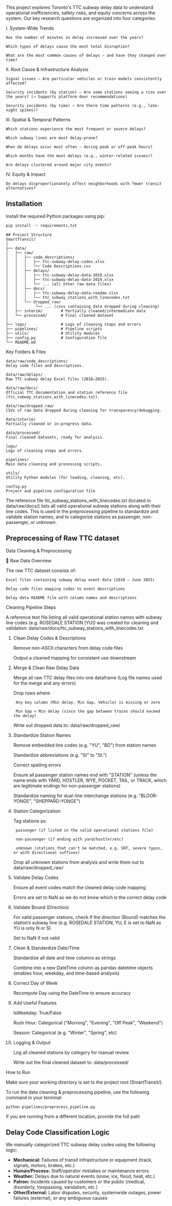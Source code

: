 This project explores Toronto's TTC subway delay data to understand operational inefficiencies, safety risks, and equity concerns across the system. Our key research questions are organized into four categories:

I. System-Wide Trends

    Has the number of minutes in delay increased over the years?

    Which types of delays cause the most total disruption?

    What are the most common causes of delays — and have they changed over time?

II. Root Cause & Infrastructure Analysis

    Signal issues — Are particular vehicles or train models consistently affected?

    Security incidents (by station) — Are some stations seeing a rise over the years? (→ Supports platform door recommendations)

    Security incidents (by time) — Are there time patterns (e.g., late-night spikes)?

III. Spatial & Temporal Patterns

    Which stations experience the most frequent or severe delays?

    Which subway lines are most delay-prone?

    When do delays occur most often — during peak or off-peak hours?

    Which months have the most delays (e.g., winter-related issues)?

    Are delays clustered around major city events?

IV. Equity & Impact

    Do delays disproportionately affect neighborhoods with fewer transit alternatives?
## Installation

Install the required Python packages using pip:

```bash
pip install -r requirements.txt
```
```
## Project Structure
SmartTransit/
│
├── data/
│   ├── raw/
│   │   ├── code_descriptions/
│   │   │   ├── ttc-subway-delay-codes.xlsx
│   │   │   └── Code Descriptions.csv
│   │   ├── delays/
│   │   │   ├── ttc-subway-delay-data-2018.xlsx
│   │   │   ├── ttc-subway-delay-data-2019.xlsx
│   │   │   └── ... (all other raw data files)
│   │   ├── docs/
│   │   │   ├── ttc-subway-delay-data-readme.xlsx
│   │   │   └── ttc_subway_stations_with_linecodes.txt
│   │   └── dropped_raw/
│   │        └── ... (csvs containing data dropped during cleaning)
│   ├── interim/        # Partially cleaned/intermediate data
│   └── processed/      # Final cleaned dataset
│
├── logs/               # Logs of cleaning steps and errors
├── pipelines/          # Pipeline scripts
├── utils/              # Utility modules
├── config.py           # Configuration file
└── README.md
```
Key Folders & Files

    data/raw/code_descriptions/
    Delay code files and descriptions.

    data/raw/delays/
    Raw TTC subway delay Excel files (2018–2025).

    data/raw/docs/
    Official TTC documentation and station reference file (ttc_subway_stations_with_linecodes.txt).

    data/raw/dropped_raw/
    CSVs of raw data dropped during cleaning for transparency/debugging.

    data/interim/
    Partially cleaned or in-progress data.

    data/processed/
    Final cleaned datasets, ready for analysis.

    logs/
    Logs of cleaning steps and errors.

    pipelines/
    Main data cleaning and processing scripts.

    utils/
    Utility Python modules (for loading, cleaning, etc).

    config.py
    Project and pipeline configuration file
The reference file ttc_subway_stations_with_linecodes.txt (located in data/raw/docs/) lists all 
valid operational subway stations along with their line codes. 
This is used in the preprocessing pipeline to standardize and validate station names, 
and to categorize stations as passenger, non-passenger, or unknown.

## Preprocessing of Raw TTC dataset
Data Cleaning & Preprocessing

📂 Raw Data Overview

The raw TTC dataset consists of:

    Excel files containing subway delay event data (2018 – June 2025)

    Delay code files mapping codes to event descriptions

    Delay data README file with column names and descriptions

Cleaning Pipeline Steps

A reference text file listing all valid operational station names with subway line codes (e.g. ROSEDALE STATION [YU]) was created for cleaning and validation:
data/raw/docs/ttc_subway_stations_with_linecodes.txt
1. Clean Delay Codes & Descriptions

    Remove non-ASCII characters from delay code files

    Output a cleaned mapping for consistent use downstream

2. Merge & Clean Raw Delay Data

    Merge all raw TTC delay files into one dataframe
    (Log file names used for the merge and any errors)

    Drop rows where:

        Any key column (Min delay, Min Gap, Vehicle) is missing or zero

        Min Gap < Min delay (since the gap between trains should exceed the delay)

    Write out dropped data to: data/raw/dropped_raw/

3. Standardize Station Names

    Remove embedded line codes (e.g. "YU", "BD") from station names

    Standardize abbreviations (e.g. "St" to "St.")

    Correct spelling errors

    Ensure all passenger station names end with "STATION"
    (unless the name ends with YARD, HOSTLER, WYE, POCKET, TAIL, or TRACK, which are legitimate endings for non-passenger stations)

    Standardize naming for dual-line interchange stations (e.g. "BLOOR-YONGE", "SHEPPARD-YONGE")

4. Station Categorization

    Tag stations as:

        passenger (if listed in the valid operational stations file)

        non-passenger (if ending with yard/hostler/etc)

        unknown (stations that can't be matched, e.g. SRT, severe typos, or with directional suffixes)

    Drop all unknown stations from analysis and write them out to data/raw/dropped_raw/

5. Validate Delay Codes

    Ensure all event codes match the cleaned delay code mapping

    Errors are set to NaN as we do not know which is the correct delay code

6. Validate Bound (Direction)

    For valid passenger stations, check if the direction (Bound) matches the station’s subway line
    (e.g. ROSEDALE STATION, YU, E is set to NaN as YU is only N or S)

    Set to NaN if not valid

7. Clean & Standardize Date/Time

    Standardize all date and time columns as strings

    Combine into a new DateTime column as pandas datetime objects (enables hour, weekday, and time-based analysis)

8. Correct Day of Week

    Recompute Day using the DateTime to ensure accuracy

9. Add Useful Features

    IsWeekday: True/False

    Rush Hour: Categorical ("Morning", "Evening", "Off Peak", "Weekend")

    Season: Categorical (e.g. "Winter", "Spring", etc)

10. Logging & Output

    Log all cleaned stations by category for manual review

    Write out the final cleaned dataset to: data/processed/

How to Run

Make sure your working directory is set to the project root (SmartTransit/).

To run the data cleaning & preprocessing pipeline, use the following command in your terminal:

    python pipelines/preprocess_pipeline.py

If you are running from a different location, provide the full path

## Delay Code Classification Logic

We manually categorized TTC subway delay codes using the following logic:

- **Mechanical:** Failures of transit infrastructure or equipment (track, signals, motors, brakes, etc.)
- **Human/Process:** Staff/operator mistakes or maintenance errors
- **Weather:** Delays due to natural events (snow, ice, flood, heat, etc.)
- **Patron:** Incidents caused by customers or the public (medical, disorderly, trespassing, vandalism, etc.)
- **Other/External:** Labor disputes, security, systemwide outages, power failures (external), or any ambiguous causes

